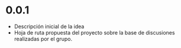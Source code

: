 # 0.0.1

* Descripción inicial de la idea
* Hoja de ruta propuesta del proyecto sobre la base de discusiones
  realizadas por el grupo.
